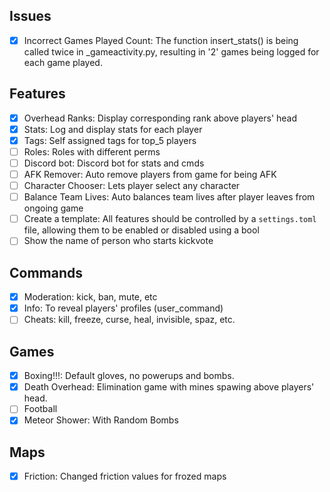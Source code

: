 ## Issues

- [x] Incorrect Games Played Count: The function insert_stats() is being called twice in \_gameactivity.py, resulting in '2' games being logged for each game played.

## Features

- [x] Overhead Ranks: Display corresponding rank above players' head
- [x] Stats: Log and display stats for each player
- [x] Tags: Self assigned tags for top_5 players
- [ ] Roles: Roles with different perms
- [ ] Discord bot: Discord bot for stats and cmds
- [ ] AFK Remover: Auto remove players from game for being AFK
- [ ] Character Chooser: Lets player select any character
- [ ] Balance Team Lives: Auto balances team lives after player leaves from ongoing game
- [ ] Create a template: All features should be controlled by a `settings.toml` file, allowing them to be enabled or disabled using a bool
- [ ] Show the name of person who starts kickvote

## Commands

- [x] Moderation: kick, ban, mute, etc
- [x] Info: To reveal players' profiles (user_command)
- [ ] Cheats: kill, freeze, curse, heal, invisible, spaz, etc.

## Games

- [x] Boxing!!!: Default gloves, no powerups and bombs.
- [x] Death Overhead: Elimination game with mines spawing above players' head.
- [ ] Football
- [x] Meteor Shower: With Random Bombs

## Maps

- [x] Friction: Changed friction values for frozed maps
